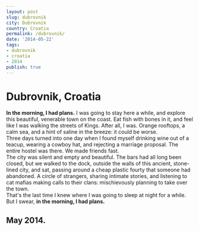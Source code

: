 ```yaml
---
layout: post
slug: dubrovnik
city: Dubrovnik
country: Croatia
permalink: /dubrovnik/
date: '2014-05-22'
tags:
- dubrovnik
- croatia
- 2014
publish: true
---
```

<h1 class="city">Dubrovnik, Croatia</h1>

<div class="poem">
<p>
<strong>In the morning, I had plans.</strong> I was going to stay here a while, and explore this beautiful, venerable town on the coast. Eat fish with bones in it, and feel like I was walking the streets of Kings. After all, I was. Orange rooftops, a calm sea, and a hint of saline in the breeze: it could be worse.
<br>
Three days turned into one day when I found myself drinking wine out of a teacup, wearing a cowboy hat, and rejecting a marriage proposal. The entire hostel was there. We made friends fast.
<br>
The city was silent and empty and beautiful. The bars had all long been closed, but we walked to the dock, outside the walls of this ancient, stone-lined city, and sat, passing around a cheap plastic fourty that someone had abandoned. A circle of strangers, sharing intimate stories, and listening to cat mafias making calls to their clans: mischievously planning to take over the town.
<br>
That's the last time I knew where I was going to sleep at night for a while. But I swear, <strong>in the morning, I had plans.</strong>
</p>

<h2 class="date"> May 2014.
</h2>
</div>

